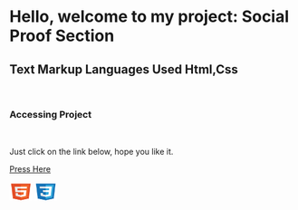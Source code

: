 <h1>Hello, welcome to my project: Social Proof Section</h1>
<h2>Text Markup Languages ​​Used Html,Css</h2><br>
<h3>Accessing Project</h3><br>
<p>Just click on the link below, hope you like it.</p>
<a href="https://maxemiliano1.github.io/social-proof-section/" target="_blank">Press Here</a>

<div style="display: inline_block"><br>
    <img align="center" alt="Max-HTML" height="30" width="40"
        src="https://raw.githubusercontent.com/devicons/devicon/master/icons/html5/html5-original.svg">
    <img align="center" alt="Max-CSS" height="30" width="40"
        src="https://raw.githubusercontent.com/devicons/devicon/master/icons/css3/css3-original.svg">
</div>


